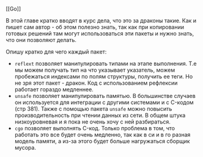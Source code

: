 [[Go]]

В этой главе кратко вводят в курс дела, что это за драконы такие. Как и пишет сам автор - об этом полезно знать, так как при копировании готовых решений там могут использоваться эти пакеты и нужно знать, что они позволяют делать.

Опишу кратко для чего каждый пакет:
- `reflext` позволяет манипулировать типами на этапе выполнения. Т.е мы можем получать тип на что указывает указатель, можем пробежаться индексами по полям структуры, получить ее теги. Но не зря этот пакет - дракон. Код с использованием рефлексии работает гораздо медленнее.
- `unsafe` позволяет манипулировать памятью. В большинстве случаев он используется для интеграции с другими системами и с C-кодом (стр 381). Также с помощью пакета `unsafe` можно повысить производительность при чтении данных из сети. В общем штука низкоуровневая и я пока не очень хочу с ней разбираться.
- `cgo` позволяет выполнять C-код. Только проблема в том, что работать это все будет очень медленно, так как в си и в го разная модель памяти, а из-за этого будет больше нагружаться сборщик мусора.
